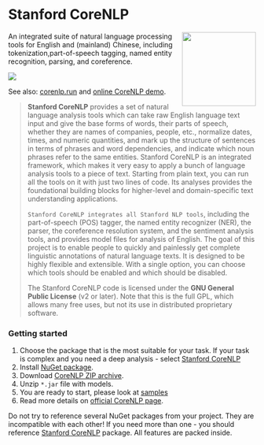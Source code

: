 # Stanford CoreNLP

<img align="right" width="150" src="images/logo.png">

An integrated suite of natural language processing tools for English and (mainland) Chinese, including tokenization,part-of-speech tagging, named entity recognition, parsing, and coreference.

[![](https://buildstats.info/nuget/Stanford.NLP.CoreNLP)](https://www.nuget.org/packages/Stanford.NLP.CoreNLP/)

See also: [corenlp.run](http://corenlp.run) and [online CoreNLP demo](http://nlp.stanford.edu:8080/corenlp/).


>**Stanford CoreNLP** provides a set of natural language analysis tools which can take raw English language text input and give the base forms of words, their parts of speech, whether they are names of companies, people, etc., normalize dates, times, and numeric quantities, and mark up the structure of sentences in terms of phrases and word dependencies, and indicate which noun phrases refer to the same entities. Stanford CoreNLP is an integrated framework, which makes it very easy to apply a bunch of language analysis tools to a piece of text. Starting from plain text, you can run all the tools on it with just two lines of code. Its analyses provides the foundational building blocks for higher-level and domain-specific text understanding applications.
>
>`Stanford CoreNLP integrates all Stanford NLP tools`, including the part-of-speech (POS) tagger, the named entity recognizer (NER), the parser, the coreference resolution system, and the sentiment analysis tools, and provides model files for analysis of English. The goal of this project is to enable people to quickly and painlessly get complete linguistic annotations of natural language texts. It is designed to be highly flexible and extensible. With a single option, you can choose which tools should be enabled and which should be disabled.
>
>The Stanford CoreNLP code is licensed under the **GNU General Public License** (v2 or later). Note that this is the full GPL, which allows many free uses, but not its use in distributed proprietary software.

### Getting started

1. Choose the package that is the most suitable for your task. If your task is complex and you need a deep analysis - select [Stanford CoreNLP](samples/CoreNLP.html)
1. Install [NuGet package](https://www.nuget.org/packages/Stanford.NLP.CoreNLP/).
1. Download [CoreNLP ZIP archive](https://nlp.stanford.edu/software/stanford-corenlp-4.0.0.zip).
1. Unzip `*.jar` file with models.
1. You are ready to start, please look at [samples](/samples)
1. Read more details on [official CoreNLP page](https://stanfordnlp.github.io/CoreNLP/).

<Note>Do not try to reference several NuGet packages from your project. They are incompatible with each other! If you need more than one - you should reference [Stanford CoreNLP](samples/CoreNLP.html) package. All features are packed inside.</Note>

